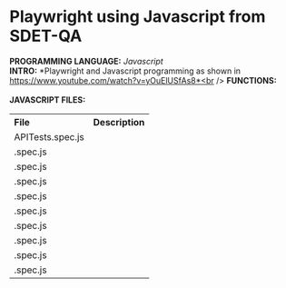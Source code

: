 # Playwright using Javascript from SDET-QA
**PROGRAMMING LANGUAGE:** *Javascript*<br />
**INTRO:** *Playwright and Javascript programming as shown in https://www.youtube.com/watch?v=yOuElUSfAs8*<br /> 
**FUNCTIONS:**<br />
  &nbsp;&nbsp;&nbsp; 
<br />
**JAVASCRIPT FILES:**<br />
<table>
  <tr align="left">
    <th>File</th>
    <th>Description</th>
  </tr>
  <tr>
    <td>APITests.spec.js</td>
    <td></td>
  </tr>
  <tr>
    <td>.spec.js</td>
    <td></td>
  </tr>
  <tr>
    <td>.spec.js</td>
    <td></td>
  </tr>
  <tr>
    <td>.spec.js</td>
    <td></td>
  </tr>
  <tr>
    <td>.spec.js</td>
    <td></td>
  </tr>
  <tr>
    <td>.spec.js</td>
    <td></td>
  </tr>
  <tr>
    <td>.spec.js</td>
    <td></td>
  </tr>
  <tr>
    <td>.spec.js</td>
    <td></td>
  </tr>
  <tr>
    <td>.spec.js</td>
    <td></td>
  </tr>
  <tr>
    <td>.spec.js</td>
    <td></td>
  </tr>  
</table>
